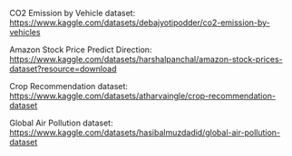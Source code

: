 CO2 Emission by Vehicle dataset: https://www.kaggle.com/datasets/debajyotipodder/co2-emission-by-vehicles

Amazon Stock Price Predict Direction: https://www.kaggle.com/datasets/harshalpanchal/amazon-stock-prices-dataset?resource=download

Crop Recommendation dataset: https://www.kaggle.com/datasets/atharvaingle/crop-recommendation-dataset

Global Air Pollution dataset: https://www.kaggle.com/datasets/hasibalmuzdadid/global-air-pollution-dataset
